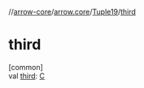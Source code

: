//[arrow-core](../../../index.md)/[arrow.core](../index.md)/[Tuple19](index.md)/[third](third.md)

# third

[common]\
val [third](third.md): [C](index.md)
